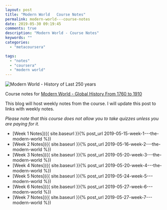 ```yaml
---
layout: post
title: "Modern World   Course Notes"
permalink: modern-world---course-notes
date: 2019-05-30 09:19:45
comments: true
description: "Modern World - Course Notes"
keywords: ""
categories:
  - "metacoursera"

tags:
  - "notes"
  - "coursera"
  - "modern world"
---
```


![Modern World - History of Last 250 years](/images/modern-world.png)

Course notes for [Modern World - Global History From 1760 to 1910](https://www.coursera.org/learn/modern-world/)

This blog will host weekly notes from the course. I will update this post to links with weekly notes.

_Please note that this course does not allow you to take quizzes unless you are paying for it._

* [Week 1 Notes]({{ site.baseurl }}{% post_url 2019-05-15-week-1---the-modern-world %})
* [Week 2 Notes]({{ site.baseurl }}{% post_url  2019-05-16-week-2---the-modern-world %})
* [Week 3 Notes]({{ site.baseurl }}{% post_url  2019-05-20-week-3---the-modern-world %})
* [Week 4 Notes]({{ site.baseurl }}{% post_url  2019-05-20-week-4---the-modern-world %})
* [Week 5 Notes]({{ site.baseurl }}{% post_url  2019-05-24-week-5---modern-world %})
* [Week 6 Notes]({{ site.baseurl }}{% post_url  2019-05-27-week-6---modern-world %})
* [Week 7 Notes]({{ site.baseurl }}{% post_url  2019-05-27-week-7---modern-world %})
